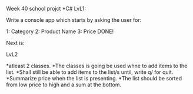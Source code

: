 Week 40 school projct
*C#
LvL1:


Write a console app which starts by asking the user for:


1: Category
2: Product Name
3: Price
DONE!

Next is:


LvL2

*atleast 2 classes.
*The classes is going be used whne to add items to the list.
*Shall still be able to add items to the list/s until, write q/ for quit.
*Summarize price when the list is presenting.
*The list should be sorted from low price to high and a sum at the bottom.
